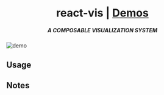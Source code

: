 
<h1 align="center">react-vis | <a href="https://media.giphy.com/media/xUNd9CEkMcTaskmElW/giphy.gif">Demos</a></h1>

<h5 align="center">A COMPOSABLE VISUALIZATION SYSTEM</h5>

![demo](https://media.giphy.com/media/xUNd9CEkMcTaskmElW/giphy.gif)

## Usage

## 

## Notes